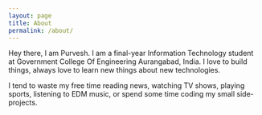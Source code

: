 ```yaml
---
layout: page
title: About
permalink: /about/
---
```


Hey there, I am Purvesh. I am a final-year Information Technology student at Government College Of Engineering Aurangabad, India. I love to build things, always love to learn new things about new technologies.


I tend to waste my free time reading news, watching TV shows, playing sports, listening to EDM music, or spend some time coding my small side-projects.
